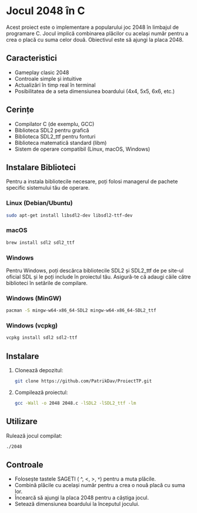 # Jocul 2048 în C

Acest proiect este o implementare a popularului joc 2048 în limbajul de programare C. Jocul implică combinarea plăcilor cu același număr pentru a crea o placă cu suma celor două. Obiectivul este să ajungi la placa 2048.

## Caracteristici
- Gameplay clasic 2048
- Controale simple și intuitive
- Actualizări în timp real în terminal
- Posibilitatea de a seta dimensiunea boardului (4x4, 5x5, 6x6, etc.)

## Cerințe
- Compilator C (de exemplu, GCC)
- Biblioteca SDL2 pentru grafică
- Biblioteca SDL2_ttf pentru fonturi
- Biblioteca matematică standard (libm)
- Sistem de operare compatibil (Linux, macOS, Windows)

## Instalare Biblioteci
Pentru a instala bibliotecile necesare, poți folosi managerul de pachete specific sistemului tău de operare.

### Linux (Debian/Ubuntu)
```sh
sudo apt-get install libsdl2-dev libsdl2-ttf-dev
```
### macOS
```sh
brew install sdl2 sdl2_ttf
```
### Windows
Pentru Windows, poți descărca bibliotecile SDL2 și SDL2_ttf de pe site-ul oficial SDL și le poți include în proiectul tău. Asigură-te că adaugi căile către biblioteci în setările de compilare.
### Windows (MinGW)
```sh
pacman -S mingw-w64-x86_64-SDL2 mingw-w64-x86_64-SDL2_ttf
```
### Windows (vcpkg)
```sh
vcpkg install sdl2 sdl2-ttf
```

## Instalare
1. Clonează depozitul:
    ```sh
    git clone https://github.com/PatrikDav/ProiectTP.git
    ```

2. Compilează proiectul:
    ```sh
    gcc -Wall -o 2048 2048.c -lSDL2 -lSDL2_ttf -lm
    ```

## Utilizare
Rulează jocul compilat:
```sh
./2048
```

## Controale
- Folosește tastele SAGETI ( ^, <, >, ˅) pentru a muta plăcile.
- Combină plăcile cu același număr pentru a crea o nouă placă cu suma lor.
- Încearcă să ajungi la placa 2048 pentru a câștiga jocul.
- Setează dimensiunea boardului la începutul jocului.